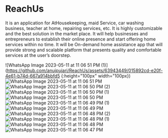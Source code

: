 # ReachUs
It is an application for AtHousekeeping, maid Service, car washing business, teacher at
home, repairing services, etc. It is highly customizable and the
best solution in the market place. It will help businesses and
entrepreneurs to establish their online presence and start offering
home services within no time. It will be On-demand home
assistance app that will provide strong and scalable platform that
presents quality and comfortable services at the user’s doorstep.



![WhatsApp Image 2023-05-11 at 11 06 51 PM (1)](https://github.com/anujpujari/ReachUs/assets/63943449/015892cd-e20f-4e61-b74d-667a914bbfd5 {:height="100px" width="100px})
![WhatsApp Image 2023-05-11 at 11 06 51 PM](https://github.com/anujpujari/ReachUs/assets/63943449/d8df227d-4ae6-41ad-80d7-831da8bedc7d)
![WhatsApp Image 2023-05-11 at 11 06 50 PM (2)](https://github.com/anujpujari/ReachUs/assets/63943449/5e0f3b22-003d-4b5c-9689-ace6f268670f)
![WhatsApp Image 2023-05-11 at 11 06 50 PM (1)](https://github.com/anujpujari/ReachUs/assets/63943449/f7c04d74-b4b9-4279-ab62-927b627b523b)
![WhatsApp Image 2023-05-11 at 11 06 50 PM](https://github.com/anujpujari/ReachUs/assets/63943449/11518e69-f8c2-4237-941e-1fd55fbbee28)
![WhatsApp Image 2023-05-11 at 11 06 49 PM (1)](https://github.com/anujpujari/ReachUs/assets/63943449/ded49833-7ef0-4032-9e4b-8abb14286085)
![WhatsApp Image 2023-05-11 at 11 06 49 PM](https://github.com/anujpujari/ReachUs/assets/63943449/d55fd62e-c647-4a1b-854b-666255e72b5c)
![WhatsApp Image 2023-05-11 at 11 06 48 PM (2)](https://github.com/anujpujari/ReachUs/assets/63943449/d70c24cb-364b-49d8-84a8-fd68510d8bb3)
![WhatsApp Image 2023-05-11 at 11 06 48 PM (1)](https://github.com/anujpujari/ReachUs/assets/63943449/008bec93-3c8b-4d30-b811-d8fd63754501)
![WhatsApp Image 2023-05-11 at 11 06 48 PM](https://github.com/anujpujari/ReachUs/assets/63943449/4ffa69c5-36f2-419b-85ed-37f75c68c16b)
![WhatsApp Image 2023-05-11 at 11 06 47 PM](https://github.com/anujpujari/ReachUs/assets/63943449/2b5fe282-906a-4432-858b-b718e68c50fd)

